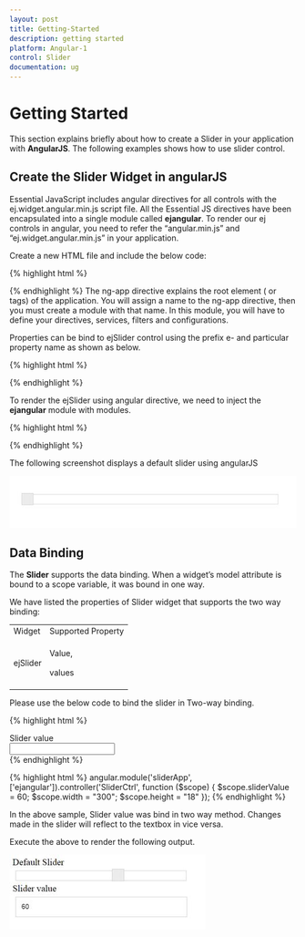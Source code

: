 ```yaml
---
layout: post
title: Getting-Started
description: getting started
platform: Angular-1
control: Slider
documentation: ug
---
```


# Getting Started

This section explains briefly about how to create a Slider in your application with **AngularJS**. The following examples shows how to use slider control.

## Create the Slider Widget in angularJS

Essential JavaScript includes angular directives for all controls with the ej.widget.angular.min.js script file. All the Essential JS directives have been encapsulated into a single module called **ejangular**. To render our ej controls in angular, you need to refer the “angular.min.js” and “ej.widget.angular.min.js” in your application.

Create a new HTML file and include the below code:

{% highlight html %}
<!doctype html>
<html lang="en" ng-app="SliderCtrl">
<head>
    <title>Essential Studio for JavaScript : Angular JS Support for Slider </title>
    <!-- Style sheet for default theme (flat azure) -->
    <link href="http://cdn.syncfusion.com/{{ site.releaseversion }}/js/web/flat-azure/ej.web.all.min.css" rel="stylesheet" />
    <!--Scripts-->
    <script src="http://cdn.syncfusion.com/js/assets/external/jquery-1.11.3.min.js" type="text/javascript"> </script>
    <script src="http://cdn.syncfusion.com/js/assets/external/jquery.easing.1.3.min.js" type="text/javascript"></script>
    <script src="http://cdn.syncfusion.com/js/assets/external/angular.min.js"></script>
    <script type="text/javascript" src="http://cdn.syncfusion.com/{{ site.releaseversion }}/js/web/ej.web.all.min.js "></script>
    <script src="http://cdn.syncfusion.com/{{ site.releaseversion }}/js/common/ej.widget.angular.min.js"></script>
    <!--Add custom scripts here -->
</head>
<body>
    <!--Add the slider elements here-->
</body>
</html>

{% endhighlight %}
The ng-app directive explains the root element (<html> or <body> tags) of the application. You will assign a name to the ng-app directive, then you must create a module with that name. In this module, you will have to define your directives, services, filters and configurations.

Properties can be bind to ejSlider control using the prefix e- and particular property name as shown as below.

{% highlight html %}
<div id="BasicSlider" ej-slider e-height="20" e-width="500"></div>
{% endhighlight %}

To render the ejSlider using angular directive, we need to inject the **ejangular** module with modules.

{% highlight html %}
 <script>
      angular.module('sliderApp', ['ejangular'])
      .controller('SliderCtrl', function ($scope) {

      });
 </script>
{% endhighlight %}

The following screenshot displays a default slider using angularJS

![](Getting-Started_images/GettingStarted_img1.jpeg)


## Data Binding

The **Slider** supports the data binding. When a widget’s model attribute is bound to a scope variable, it was bound in one way.

We have listed the properties of Slider widget that supports the two way binding:

<table>
<tr>
<td>
Widget<br/><br/></td><td>
Supported Property<br/><br/></td></tr>
<tr>
<td>
ejSlider<br/><br/></td><td>
Value,<br/><br/>values<br/><br/></td></tr>
</table>
Please use the below code to bind the slider in Two-way binding.

{% highlight html %}
<div class="angularbind">
<div id="control">
<div id="Slider" ej-slider e-width="width" e-value="sliderValue" e-height="height"></div>
</div>
<span>Slider value</span>
<div id="binding">
<input type="text" name="slider" class="input ejinputtext" ng-model="sliderValue" />
</div>

</div>
{% endhighlight %}

{% highlight html %}
angular.module('sliderApp', ['ejangular']).controller('SliderCtrl', function ($scope) {
$scope.sliderValue = 60;
$scope.width = "300";
$scope.height = "18"
});
{% endhighlight %}

In the above sample, Slider value was bind in two way method. Changes made in the slider will reflect to the textbox in vice versa.

Execute the above to render the following output.

![](Getting-Started_images/GettingStarted_img2.jpeg)


